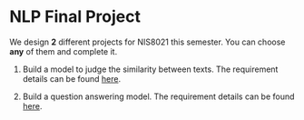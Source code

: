 # NLP Final Project
We design **2** different projects for NIS8021 this semester. You can choose **any** of them and complete it.

1.    Build a model to judge the similarity between texts. The requirement details can be found [here](Quora_Question_Pairs/README.md).

2.    Build a question answering model. The requirement details can be found [here](SQuAD/README.md).